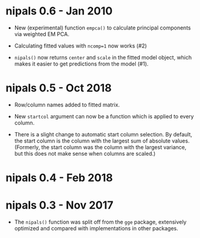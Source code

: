 
# nipals 0.6 - Jan 2010

* New (experimental) function `empca()` to calculate principal components via weighted EM PCA.

* Calculating fitted values with `ncomp=1` now works (#2)

* `nipals()` now returns `center` and `scale` in the fitted model object, which makes it easier to get predictions from the model (#1).

# nipals 0.5 - Oct 2018

* Row/column names added to fitted matrix.

* New `startcol` argument can now be a function which is applied to every column.

* There is a slight change to automatic start column selection. By default, the start column is the column with the largest sum of absolute values. (Formerly, the start column was the column with the largest variance, but this does not make sense when columns are scaled.)

# nipals 0.4 - Feb 2018

# nipals 0.3 - Nov 2017

* The `nipals()` function was split off from the `gge` package, extensively optimized and compared with implementations in other packages.
